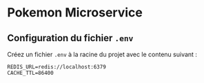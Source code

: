 # Pokemon Microservice

## Configuration du fichier `.env`

Créez un fichier `.env` à la racine du projet avec le contenu suivant :

```env
REDIS_URL=redis://localhost:6379
CACHE_TTL=86400
```